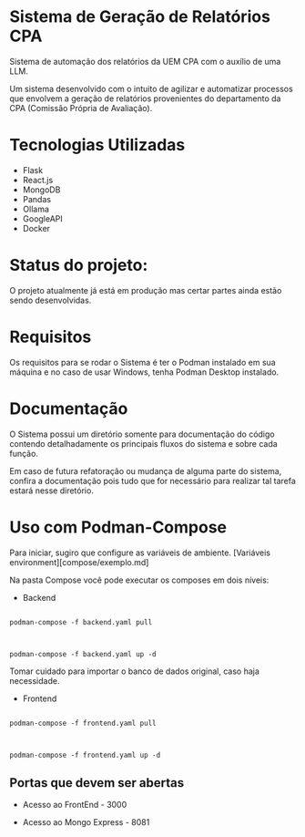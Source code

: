 # Sistema de Geração de Relatórios CPA

  

Sistema de automação dos relatórios da UEM CPA com o auxílio de uma LLM.

Um sistema desenvolvido com o intuito de agilizar e automatizar processos que envolvem a geração de relatórios provenientes do departamento da CPA (Comissão Própria de Avaliação).

# Tecnologias Utilizadas

- Flask
- React.js
- MongoDB
- Pandas
- Ollama
- GoogleAPI
- Docker
	
	

		

 
# Status do projeto: 

O projeto atualmente já está em produção mas certar partes ainda estão sendo desenvolvidas.

# Requisitos

Os requisitos para se rodar o Sistema é ter o Podman instalado em sua máquina e no caso de usar Windows, tenha Podman Desktop instalado.

# Documentação

O Sistema possui um diretório somente para documentação do código contendo detalhadamente os principais fluxos do sistema e sobre cada função.

Em caso de futura refatoração ou mudança de alguma parte do sistema, confira a documentação pois tudo que for necessário para realizar tal tarefa estará nesse diretório.


  




  

# Uso com Podman-Compose

 Para iniciar, sugiro que configure as variáveis de ambiente. [Variáveis environment][compose/exemplo.md]



Na pasta Compose você pode executar os composes em dois níveis:

  

- Backend

  

```

podman-compose -f backend.yaml pull

  

podman-compose -f backend.yaml up -d

```

  

Tomar cuidado para importar o banco de dados original, caso haja necessidade.

  

- Frontend

  

```

podman-compose -f frontend.yaml pull

  

podman-compose -f frontend.yaml up -d

```

  

## Portas que devem ser abertas
  
- Acesso ao FrontEnd - 3000

- Acesso ao Mongo Express - 8081

  


